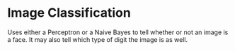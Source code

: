 # Image Classification

Uses either a Perceptron or a Naive Bayes to tell whether or not an image is a face. It may also tell which type of digit the image is as well.
